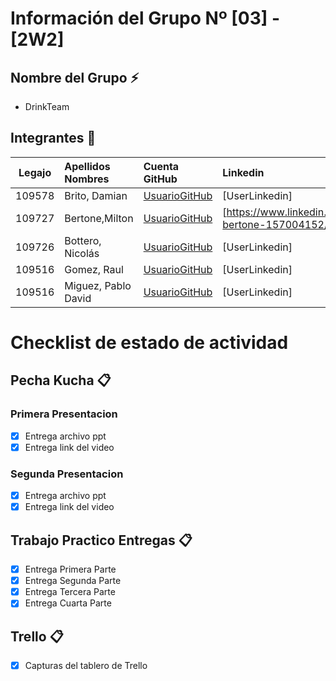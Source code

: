 # Información del Grupo Nº [03] - [2W2]


## Nombre del Grupo :zap:

* DrinkTeam


## Integrantes :busts_in_silhouette:

| Legajo| Apellidos Nombres  | Cuenta GitHub | Linkedin
| :------: | :-------- | :-------- | :-------- |
| 109578 | Brito, Damian |[UsuarioGitHub](https://github.com/damianbrito)|[UserLinkedin]|
| 109727 | Bertone,Milton |[UsuarioGitHub](https://github.com/AlterDrop)|[https://www.linkedin.com/in/milton-bertone-157004152/|
| 109726 | Bottero, Nicolás |[UsuarioGitHub](https://github.com/zer0cool28)|[UserLinkedin]|
| 109516 | Gomez, Raul |[UsuarioGitHub](https://github.com/PepeGz)|[UserLinkedin]
| 109516 | Miguez, Pablo David |[UsuarioGitHub](https://github.com/Pargun)|[UserLinkedin]

# Checklist de estado de actividad

## Pecha Kucha :clipboard:

### Primera Presentacion

- [x] Entrega archivo ppt
- [x] Entrega link del video

### Segunda Presentacion

- [x] Entrega archivo ppt
- [x] Entrega link del video

## Trabajo Practico Entregas :clipboard:
- [x] Entrega Primera Parte
- [x] Entrega Segunda Parte
- [x] Entrega Tercera Parte
- [x] Entrega Cuarta Parte

## Trello :clipboard:
- [x] Capturas del tablero de Trello
